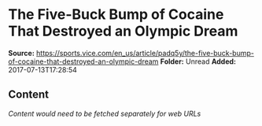 # The Five-Buck Bump of Cocaine That Destroyed an Olympic Dream

**Source:** https://sports.vice.com/en_us/article/padq5y/the-five-buck-bump-of-cocaine-that-destroyed-an-olympic-dream
**Folder:** Unread
**Added:** 2017-07-13T17:28:54




## Content
*Content would need to be fetched separately for web URLs*
